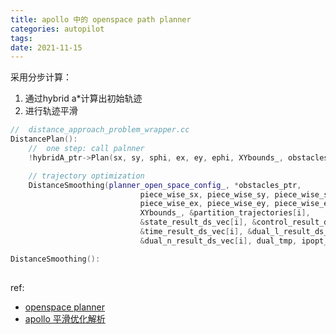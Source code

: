```yaml
---
title: apollo 中的 openspace path planner
categories: autopilot
tags: 
date: 2021-11-15
---
```


采用分步计算：

1. 通过hybrid a*计算出初始轨迹
2. 进行轨迹平滑

```cpp
//  distance_approach_problem_wrapper.cc
DistancePlan():
    //  one step: call palnner
    !hybridA_ptr->Plan(sx, sy, sphi, ex, ey, ephi, XYbounds_, obstacles_ptr->GetObstacleVec(), &hybrid_astar_result))

    // trajectory optimization
    DistanceSmoothing(planner_open_space_config_, *obstacles_ptr,
                             piece_wise_sx, piece_wise_sy, piece_wise_sphi,
                             piece_wise_ex, piece_wise_ey, piece_wise_ephi,
                             XYbounds_, &partition_trajectories[i],
                             &state_result_ds_vec[i], &control_result_ds_vec[i],
                             &time_result_ds_vec[i], &dual_l_result_ds_vec[i],
                             &dual_n_result_ds_vec[i], dual_tmp, ipopt_tmp)

DistanceSmoothing():
    
```


ref: 

- [openspace planner](https://github.com/ApolloAuto/apollo/blob/master/modules/planning/open_space/tools/distance_approach_problem_wrapper.cc)
- [apollo 平滑优化解析](https://www.cxyzjd.com/article/linxigjs/104040053)
